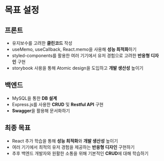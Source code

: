 # 목표 설정

## 프론트

- 유지보수를 고려한 **클린코드** 작성
- useMemo, useCallback, React.memo을 사용해 **성능 최적화**하기
- styled-components를 활용한 여러 기기에서 유저 경험으로 고려한 **반응형 디자인** 구현
- storybook 사용을 통해 Atomic design을 도입하고 **개발 생산성** 높이기

## 백엔드

- MySQL을 통한 **DB 설계**
- Express.js를 사용한 **CRUD** 및 **Restful API** 구현
- **Swagger**을 활용해 문서화하기

## 최종 목표

- React 추가 학습을 통해 **성능 최적화**와 **개발 생산성** 높이기
- 여러 기기에서 최적의 유저 경험을 제공하는 **반응형 디자인** 구현하기
- 추후 백엔드 개발자와 원활한 소통을 위해 기본적인 **CRUD**에 대해 학습하기
